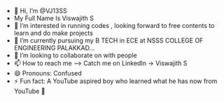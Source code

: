- 👋 Hi, I’m @VJ13SS
- My Full Name Is Viswajith S
- 👀 I’m interested in running codes , looking forward to free contents to learn and do make projects
- 🌱 I’m currently pursuing my B TECH in ECE at NSSS COLLEGE OF ENGINEERING PALAKKAD...
- 💞️ I’m looking to collaborate on with people 
- 📫 How to reach me --> Catch me on LinkedIn -> Viswajith S
- 😄 Pronouns: Confused 
- ⚡ Fun fact: A YouTube aspired boy who learned what he has now from YouTube 🤗

<!---
Here i am sharing my coding Projects and hope you Like it...
You can click the Preview link to take a look at your changes.
--->
